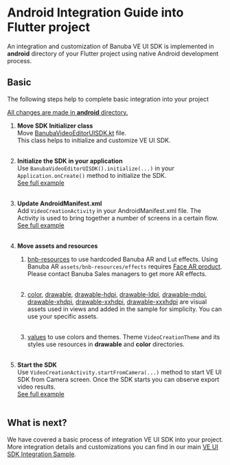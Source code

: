 # Android Integration Guide into Flutter project

An integration and customization of Banuba VE UI SDK is implemented in **android** directory 
of your Flutter project using native Android development process.

## Basic
The following steps help to complete basic integration into your project

<ins>All changes are made in **android** directory.</ins>
1. __Move SDK Initializer class__ </br>
     Move [BanubaVideoEditorUISDK.kt](https://github.com/Banuba/ve-sdk-flutter-integration-sample/blob/main/android/app/src/main/kotlin/com/banuba/flutter/flutter_ve_sdk/BanubaVideoEditorUISDK.kt) file.</br>
     This class helps to initialize and customize VE UI SDK.</br><br>

2. __Initialize the SDK in your application__ </br>
     Use ```BanubaVideoEditorUISDK().initialize(...)``` in your ```Application.onCreate()``` method to initialize the SDK.</br>
     [See full example](https://github.com/Banuba/ve-sdk-flutter-integration-sample/blob/main/android/app/src/main/kotlin/com/banuba/flutter/flutter_ve_sdk/SampleApp.kt#L10)</br><br>

3. __Update AndroidManifest.xml__ </br>
     Add ```VideoCreationActivity``` in your AndroidManifest.xml file. The Activity is used to bring together a number of screens in a certain flow.</br>
     [See full example](https://github.com/Banuba/ve-sdk-flutter-integration-sample/blob/main/android/app/src/main/AndroidManifest.xml#L47)</br><br>

4. __Move assets and resources__</br>
      1. [bnb-resources](https://github.com/Banuba/ve-sdk-flutter-integration-sample/tree/main/android/app/src/main/assets/bnb-resources) to use hardcoded Banuba AR and Lut effects.
      Using Banuba AR ```assets/bnb-resources/effects``` requires [Face AR product](https://docs.banuba.com/face-ar-sdk-v1). Please contact Banuba Sales managers to get more AR effects.<br></br>
   
      2. [color](https://github.com/Banuba/ve-sdk-flutter-integration-sample/tree/main/android/app/src/main/res/color),
      [drawable](https://github.com/Banuba/ve-sdk-flutter-integration-sample/tree/main/android/app/src/main/res/drawable),
      [drawable-hdpi](https://github.com/Banuba/ve-sdk-flutter-integration-sample/tree/main/android/app/src/main/res/drawable-hdpi),
      [drawable-ldpi](https://github.com/Banuba/ve-sdk-flutter-integration-sample/tree/main/android/app/src/main/res/drawable-ldpi),
      [drawable-mdpi](https://github.com/Banuba/ve-sdk-flutter-integration-sample/tree/main/android/app/src/main/res/drawable-mdpi),
      [drawable-xhdpi](https://github.com/Banuba/ve-sdk-flutter-integration-sample/tree/main/android/app/src/main/res/drawable-xhdpi),
      [drawable-xxhdpi](https://github.com/Banuba/ve-sdk-flutter-integration-sample/tree/main/android/app/src/main/res/drawable-xxhdpi),
      [drawable-xxxhdpi](https://github.com/Banuba/ve-sdk-flutter-integration-sample/tree/main/android/app/src/main/res/drawable-xxxhdpi) are visual assets used in views and added in the sample for simplicity. You can use your specific assets.<br></br>
   
      3. [values](https://github.com/Banuba/ve-sdk-flutter-integration-sample/tree/main/android/app/src/main/res/values) to use colors and themes. Theme ```VideoCreationTheme``` and its styles use resources in **drawable** and **color** directories.<br></br>

5. __Start the SDK__ </br>
    Use ```VideoCreationActivity.startFromCamera(...)``` method to start VE UI SDK from Camera screen.
    Once the SDK starts you can observe export video results.</br>
    [See full example](https://github.com/Banuba/ve-sdk-flutter-integration-sample/blob/main/android/app/src/main/kotlin/com/banuba/flutter/flutter_ve_sdk/MainActivity.kt)</br><br>



## What is next?

We have covered a basic process of integration VE UI SDK into your project. 
More integration details and customizations you can find in our main [VE UI SDK Integration Sample](https://github.com/Banuba/ve-sdk-android-integration-sample).